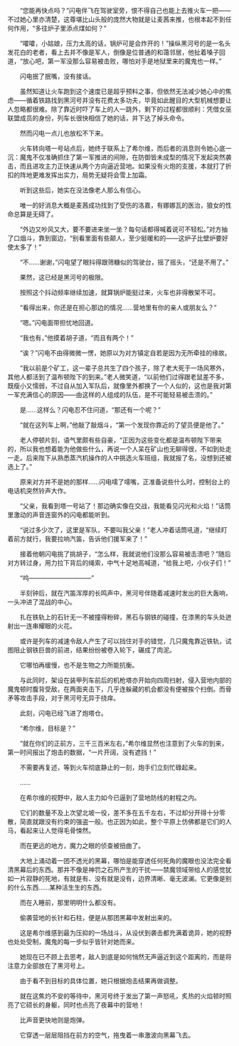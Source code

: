 　　“您能再快点吗？”闪电伴飞在驾驶室旁，恨不得自己也能上去推火车一把——不过她心里亦清楚，这尊堪比山头般的庞然大物就是让麦茜来推，也根本起不到任何作用，“多往炉子里添点煤如何？”

　　“嚯嚯，小姑娘，压力太高的话，锅炉可是会炸开的！”操纵黑河号的是一名头发花白的老者，看上去并不像是军人，倒像是位普通的和蔼邻居，他扯着嗓子回道，“放心吧，第一军没那么容易被击败，哪怕对手是地狱里来的魔鬼也一样。”

　　闪电抿了抿嘴，没有接话。

　　虽然知道让火车跑到这个速度已是超乎预料之事，但依然无法减少她心中的焦虑——循着铁路找到黑河号并没有花费太多功夫，毕竟如此醒目的大型机械想要让人忽略都很难。除了靠近时吓了车上的人一跳外，剩下的过程都很顺利：凭借女巫联盟成员的身份，列车长很快相信了她的话，并下达了掉头命令。

　　然而闪电一点儿也放松不下来。

　　火车转向塔一号站点后，她终于联系上了希尔维，而后者的消息则令她心底一沉：魔鬼不仅准确抓住了第一军推进的间隙，在防御皆未成型的情况下发起突然袭击，而且进攻主力正快速从两个方向逼近营地。如果没有火炮的支援，本就打了折扣的阵地更难发挥出实力，局势无疑将会雪上加霜。

　　听到这些后，她实在没法像老人那么有信心。

　　唯一的好消息大概是麦茜成功找到了受伤的洛嘉，有娜娜瓦的医治，狼女的性命总算是无碍了。

　　“外边又吵风又大，要不要进来坐一坐？每句话都得喊着说可不轻松。”对方抽了口烟斗，靠到窗边，“别看里面有些颠人，至少挺暖和的——这炉子比壁炉要好使太多了！”

　　“不……谢谢，”闪电望了眼抖得跟筛糠似的驾驶台，摇了摇头，“还是不用了。”

　　果然，这已经是黑河号的极限。

　　按照这个抖动频率继续加速，就算锅炉能挺过来，火车也非得散架不可。

　　“看得出来，你还是在担心那边的情况……营地里有你的亲人或朋友么？”

　　“嗯。”闪电面带担忧地回道。

　　“我也有，”他摸着胡子道，“而且有两个！”

　　“诶？”闪电不由得微微一愣，她原以为对方镇定自若是因为无所牵挂的缘故。

　　“我以前是个矿工，这一辈子总共生了四个孩子，除了老大死于一场风寒外，其他人都活到了温布顿陛下的到来。”老人微笑道，“以前他们过得跟老鼠差不多，既瘦小又懦弱，不过自从加入军队后，就像里外都换了一个人似的，这也是我对第一军充满信心的原因——由这样的人组成的队伍，是不可能轻易被击溃的。”

　　是……这样么？闪电忍不住问道，“那还有一个呢？”

　　“就在这列车上啊，”他敲了敲烟斗，“第一个发现你靠近的了望员便是他了。”

　　老人停顿片刻，语气里颇有些自豪，“正因为这些变化都是温布顿陛下带来的，所以我也想着能为他做些什么，再说一个人呆在矿山也无聊得很，不如到处走一走。后来陛下从熟悉蒸汽机操作的人中挑选火车班组，我就报了名，没想到还被选上了。”

　　原来对方并不是她的那样……闪电嚅了嚅嘴，正准备说些什么时，控制台上的电话机突然铃声大作。

　　“父亲，我看到塔一号站了！那边确实像在交战，我能看见闪光和火焰！”话筒里激动的声音连窗外的闪电都能听到。

　　“说过多少次了，这里是军队，不要叫我父亲！”老人冲着话筒吼道，“继续盯着前方就行，我要拉响汽笛，告诉他们援军来了！”

　　接着他朝闪电挑了挑胡子，“怎么样，我就说他们没那么容易被击溃吧？”随后对方转过身，用力拉下背后的绳索，中气十足地高喊道，“给我上吧，小伙子们！”

　　“呜——————————”

　　半刻钟后，就在汽笛浑厚的长鸣声中，黑河号伴随着减速时发出的巨大轰响，一头冲进了混战的中心。

　　扎在铁轨上的石针无一不被撞得粉碎，黑石与钢铁的碰撞，在漆黑的车头处迸射出一连串耀眼的火花。

　　或许是列车的减速令敌人产生了可以挡住对手的错觉，几只魔鬼靠近铁轨，试图阻止钢铁巨兽的前进，结果纷纷被卷入轮下，碾成了肉泥。

　　它哪怕再缓慢，也不是生物之力所能抗衡。

　　与此同时，架设在装甲列车前后的机枪塔亦开始向四周扫射，侵入营地内部的魔鬼顿时腹背受敌，在两面夹击下，几乎连躲藏的机会都没有便被挨个扫倒。而骨矛等攻击手段，对于黑河号无异于挠痒。

　　此刻，闪电已经飞进了炮塔仓。

　　“希尔维，目标是？”

　　“就在你们的正前方，三千三百米左右，”希尔维显然也注意到了火车的到来，第一时间报出了炮击的数据，“一片开阔，没有遮挡！”

　　不需要再复述，等到火车彻底静止的一刻，炮手们立刻忙碌起来。

　　……

　　在希尔维的视野中，敌人主力如今已逼到了营地防线的射程之内。

　　它们的数量不及上次望北坡一役，差不多在五千左右，不过却分开得十分零散，简直就跟没有约束的强盗一般。也正因为如此，整个平原上仿佛都是它们的人马，看起来让人觉得毛骨悚然。

　　而在更远的地方，魔力之眼的侦查被扭曲了。

　　大地上涌动着一团不透光的黑幕，哪怕是能穿透任何死角的魔眼也没法完全看清黑幕后的东西。那并不像是神罚之石所产生的干扰——禁魔领域带给人的感觉犹如一片寂静的死地，有就是有、没有就是没有，边界清晰、毫无波澜。它更像是别的什么东西……某种活生生的东西。

　　而在入睡前，那里明明什么都没有。

　　偷袭营地的长针和石柱，便是从那团黑幕中发射出来的。

　　这是希尔维感到最为压抑的一场战斗，从设伏到袭击都充满着诡异，她的视野也处处受制，魔鬼的每一步似乎皆针对她而来。

　　她现在已不顾上去思考，敌人到底是如何悄然无声逼近到这个距离的，而是将注意力全部放在了黑河号上。

　　由于看不到目标的具体位置，她只根据炮击结果再做调整。

　　就在这焦灼不安的等待中，黑河号终于发出了第一声怒吼，炙热的火焰顿时照亮了它硕长的身躯，同时也点亮了夜幕中的营地！

　　比声音更快地则是炮弹。

　　它穿透一层层阻挡在前方的空气，拖曳着一串激波向黑幕飞去。

